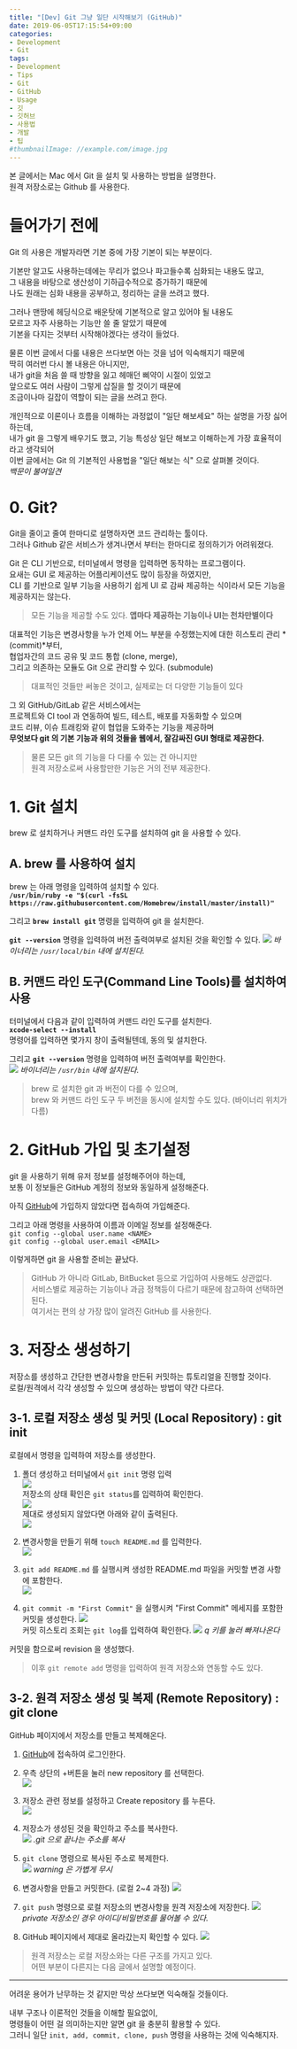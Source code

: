 ```yaml
---
title: "[Dev] Git 그냥 일단 시작해보기 (GitHub)"
date: 2019-06-05T17:15:54+09:00
categories:
- Development
- Git
tags:
- Development
- Tips
- Git
- GitHub
- Usage
- 깃
- 깃허브
- 사용법
- 개발
- 팁
#thumbnailImage: //example.com/image.jpg
---
```

본 글에서는 Mac 에서 Git 을 설치 및 사용하는 방법을 설명한다.  
원격 저장소로는 Github 를 사용한다.
<!--more-->

<!--toc-->

# 들어가기 전에 
Git 의 사용은 개발자라면 기본 중에 가장 기본이 되는 부분이다.

기본만 알고도 사용하는데에는 무리가 없으나 파고들수록 심화되는 내용도 많고,  
그 내용을 바탕으로 생산성이 기하급수적으로 증가하기 때문에  
나도 원래는 심화 내용을 공부하고, 정리하는 글을 쓰려고 했다.

그러나 맨땅에 헤딩식으로 배운탓에 기본적으로 알고 있어야 될 내용도  
모르고 자주 사용하는 기능만 쓸 줄 알았기 때문에   
기본을 다지는 것부터 시작해야겠다는 생각이 들었다.

물론 이번 글에서 다룰 내용은 쓰다보면 아는 것을 넘어 익숙해지기 때문에  
딱히 여러번 다시 볼 내용은 아니지만,  
내가 git을 처음 쓸 때 방향을 잃고 헤매던 삐약이 시절이 있었고  
앞으로도 여러 사람이 그렇게 삽질을 할 것이기 때문에  
조금이나마 길잡이 역할이 되는 글을 쓰려고 한다.

개인적으로 이론이나 흐름을 이해하는 과정없이 "일단 해보세요" 하는 설명을 가장 싫어하는데,  
내가 git 을 그렇게 배우기도 했고, 기능 특성상 일단 해보고 이해하는게 가장 효율적이라고 생각되어  
이번 글에서는 Git 의 기본적인 사용법을 "일단 해보는 식" 으로 살펴볼 것이다.  
*백문이 불여일견*

# 0. Git?
Git을 줄이고 줄여 한마디로 설명하자면 코드 관리하는 툴이다.  
그러나 Github 같은 서비스가 생겨나면서 부터는 한마디로 정의하기가 어려워졌다.

Git 은 CLI 기반으로, 터미널에서 명령을 입력하면 동작하는 프로그램이다.  
요새는 GUI 로 제공하는 어플리케이션도 많이 등장을 하였지만,  
CLI 를 기반으로 일부 기능을 사용하기 쉽게 UI 로 감싸 제공하는 식이라서 모든 기능을 제공하지는 않는다.  

> 모든 기능을 제공할 수도 있다. **앱마다 제공하는 기능이나 UI는 천차만별이다**

대표적인 기능은 변경사항을 누가 언제 어느 부분을 수정했는지에 대한 히스토리 관리 *(commit)*부터,  
협업자간의 코드 공유 및 코드 통합 (clone, merge),  
그리고 의존하는 모듈도 Git 으로 관리할 수 있다. (submodule)  

> 대표적인 것들만 써놓은 것이고, 실제로는 더 다양한 기능들이 있다

그 외 GitHub/GitLab 같은 서비스에서는  
프로젝트와 CI tool 과 연동하여 빌드, 테스트, 배포를 자동화할 수 있으며  
코드 리뷰, 이슈 트래킹와 같이 협업을 도와주는 기능을 제공하며  
**무엇보다 git 의 기본 기능과 위의 것들을 웹에서, 잘감싸진 GUI 형태로 제공한다.**  

> 물론 모든 git 의 기능을 다 다룰 수 있는 건 아니지만  
> 원격 저장소로써 사용할만한 기능은 거의 전부 제공한다.

# 1. Git 설치
brew 로 설치하거나 커맨드 라인 도구를 설치하여 git 을 사용할 수 있다.

## A. brew 를 사용하여 설치
brew 는 아래 명령을 입력하여 설치할 수 있다.  
**`/usr/bin/ruby -e "$(curl -fsSL https://raw.githubusercontent.com/Homebrew/install/master/install)"`**

그리고 **`brew install git`** 명령을 입력하여 git 을 설치한다.

**`git --version`** 명령을 입력하여 버전 출력여부로 설치된 것을 확인할 수 있다.
![](/res/img/dev/git_normal_version.png) *바이너리는 `/usr/local/bin` 내에 설치된다.*

## B. 커맨드 라인 도구(Command Line Tools)를 설치하여 사용

터미널에서 다음과 같이 입력하여 커맨드 라인 도구를 설치한다.  
**`xcode-select --install`**  
명령어를 입력하면 몇가지 창이 출력될텐데, 동의 및 설치한다.

그리고 **`git --version`** 명령을 입력하여 버전 출력여부를 확인한다.  
![](/res/img/dev/git_apple_version.png) *바이너리는 `/usr/bin` 내에 설치된다.*

> brew 로 설치한 git 과 버전이 다를 수 있으며,  
> brew 와 커맨드 라인 도구 두 버전을 동시에 설치할 수도 있다. (바이너리 위치가 다름)

# 2. GitHub 가입 및 초기설정
git 을 사용하기 위해 유저 정보를 설정해주어야 하는데,  
보통 이 정보들은 GitHub 계정의 정보와 동일하게 설정해준다.

아직 [GitHub](https://github.com)에 가입하지 않았다면 접속하여 가입해준다.

그리고 아래 명령을 사용하여 이름과 이메일 정보를 설정해준다.  
`git config --global user.name <NAME>`  
`git config --global user.email <EMAIL>`

이렇게하면 git 을 사용할 준비는 끝났다.

> GitHub 가 아니라 GitLab, BitBucket 등으로 가입하여 사용해도 상관없다.  
> 서비스별로 제공하는 기능이나 과금 정책등이 다르기 때문에 참고하여 선택하면 된다.  
> 여기서는 편의 상 가장 많이 알려진 GitHub 를 사용한다.

# 3. 저장소 생성하기
저장소를 생성하고 간단한 변경사항을 만든뒤 커밋하는 튜토리얼을 진행할 것이다.  
로컬/원격에서 각각 생성할 수 있으며 생성하는 방법이 약간 다르다.

## 3-1. 로컬 저장소 생성 및 커밋 (Local Repository) : git init
로컬에서 명령을 입력하여 저장소를 생성한다.

1. 폴더 생성하고 터미널에서 `git init` 명령 입력  
![](/res/img/dev/gitinit.png)  
저장소의 상태 확인은 `git status`를 입력하여 확인한다.  
![](/res/img/dev/gitstatus.png)  
제대로 생성되지 않았다면 아래와 같이 출력된다.  
![](/res/img/dev/git_status_norepo.png)

2. 변경사항을 만들기 위해 `touch README.md` 를 입력한다.  
![](/res/img/dev/gitstatuschanged.png)

3. `git add README.md` 를 실행시켜 생성한 README.md 파일을 커밋할 변경 사항에 포함한다.  
![](/res/img/dev/gitadded.png)

4. `git commit -m "First Commit"` 을 실행시켜 "First Commit" 메세지를 포함한 커밋을 생성한다.
![](/res/img/dev/firstcommit.png)  
커밋 히스토리 조회는 `git log`를 입력하여 확인한다.
![](/res/img/dev/gitlog.png) *q 키를 눌러 빠져나온다*

커밋을 함으로써 revision 을 생성했다. 

> 이후 `git remote add` 명령을 입력하여 원격 저장소와 연동할 수도 있다.

## 3-2. 원격 저장소 생성 및 복제 (Remote Repository) : git clone
GitHub 페이지에서 저장소를 만들고 복제해온다.

1. [GitHub](https://github.com)에 접속하여 로그인한다.

2. 우측 상단의 +버튼을 눌러 new repository 를 선택한다.  
![](/res/img/dev/github_new_repo.png)

3. 저장소 관련 정보를 설정하고 Create repository 를 누른다.  
![](/res/img/dev/github_create_repo.png)

4. 저장소가 생성된 것을 확인하고 주소를 복사한다.  
![](/res/img/dev/github_repo_page.png) *.git 으로 끝나는 주소를 복사* 

5. `git clone` 명령으로 복사된 주소로 복제한다.  
![](/res/img/dev/gitclone.png) *warning 은 가볍게 무시*

6. 변경사항을 만들고 커밋한다. (로컬 2~4 과정)
![](/res/img/dev/gitcommit_sum.png)

7. `git push` 명령으로 로컬 저장소의 변경사항을 원격 저장소에 저장한다.
![](/res/img/dev/gitpush.png) *private 저장소인 경우 아이디/비밀번호를 물어볼 수 있다.*

8. GitHub 페이지에서 제대로 올라갔는지 확인할 수 있다.
![](/res/img/dev/github_result.png)

> 원격 저장소는 로컬 저장소와는 다른 구조를 가지고 있다.  
> 어떤 부분이 다른지는 다음 글에서 설명할 예정이다.

---
어려운 용어가 난무하는 것 같지만 막상 쓰다보면 익숙해질 것들이다.

내부 구조나 이론적인 것들을 이해할 필요없이,   
명령들이 어떤 걸 의미하는지만 알면 git 을 충분히 활용할 수 있다.    
그러니 일단 `init, add, commit, clone, push` 명령을 사용하는 것에 익숙해지자.